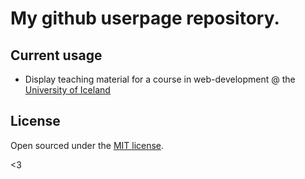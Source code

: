 # My github userpage repository.

## Current usage

- Display teaching material for a course in web-development @ the [University of Iceland](http://hi.is)

## License

Open sourced under the [MIT license](LICENSE.md).

<3
